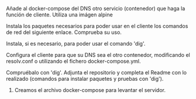 Añade al docker-compose del DNS otro servicio (contenedor) que haga la función de cliente.
Utiliza una imágen alpine

Instala los paquetes necesarios para poder usar en el cliente los comandos de red del siguiente enlace.
Comprueba su uso.

Instala, si es necesario, para poder usar el comando 'dig'.

Configura el cliente para que su DNS sea el otro contenedor, modificando el resolv.conf o utilizando el fichero docker-compose.yml.

Compruébalo con 'dig'.
Adjunta el repositorio y completa el Readme con lo realizado (comandos para instalar paquetes y pruebas con 'dig').



1. Creamos el archivo docker-compose para levantar el servidor.

